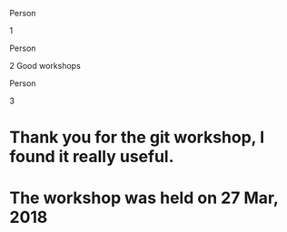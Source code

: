 Person

1



Person

2
Good workshops

Person

3
# Thank you for the git workshop, I found it really useful.
# The workshop was held on 27 Mar, 2018

